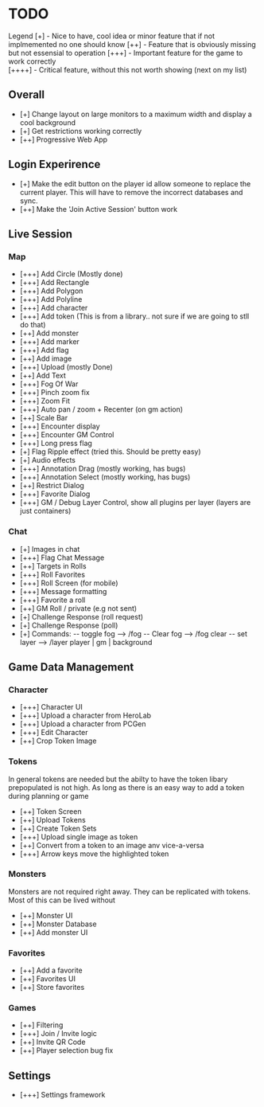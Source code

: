 # TODO

Legend
[+]     - Nice to have, cool idea or minor feature that if not implmemented no one should know
[++]    - Feature that is obviously missing but not essensial to operation
[+++]   - Important feature for the game to work correctly  
[++++]  - Critical feature, without this not worth showing (next on my list)

## Overall

- [+] Change layout on large monitors to a maximum width and display a cool background
- [+] Get restrictions working correctly
- [++] Progressive Web App

## Login Experirence

- [+] Make the edit button on the player id allow someone to replace the current player. This will have to remove the incorrect databases and sync. 
- [++] Make the 'Join Active Session' button work

## Live Session

### Map
- [+++] Add Circle (Mostly done)
- [+++] Add Rectangle
- [+++] Add Polygon
- [+++] Add Polyline
- [+++] Add character
- [+++] Add token (This is from a library.. not sure if we are going to stll do that)
- [++] Add monster
- [+++] Add marker
- [+++] Add flag
- [++] Add image
- [+++] Upload (mostly Done)
- [++] Add Text
- [+++] Fog Of War
- [+++] Pinch zoom fix
- [+++] Zoom Fit
- [+++] Auto pan / zoom + Recenter (on gm action)
- [++] Scale Bar 
- [+++] Encounter display
- [+++] Encounter GM Control
- [+++] Long press flag
- [+] Flag Ripple effect (tried this. Should be pretty easy)
- [+] Audio effects
- [+++] Annotation Drag (mostly working, has bugs)
- [+++] Annotation Select (mostly working, has bugs)
- [++] Restrict Dialog
- [+++] Favorite Dialog
- [+++] GM / Debug Layer Control, show all plugins per layer (layers are just containers)

### Chat
- [+] Images in chat
- [+++] Flag Chat Message
- [++] Targets in Rolls
- [+++] Roll Favorites
- [+++] Roll Screen (for mobile)
- [+++] Message formatting
- [+++] Favorite a roll
- [++] GM Roll / private (e.g not sent) 
- [+] Challenge Response (roll request)
- [+] Challenge Response (poll)
- [+] Commands: 
-- toggle fog --> /fog
-- Clear fog --> /fog clear
-- set layer --> /layer player | gm | background
 
## Game Data Management

### Character
- [+++] Character UI
- [+++] Upload a character from HeroLab
- [+++] Upload a character from PCGen
- [+++] Edit Character
- [++] Crop Token Image

### Tokens
In general tokens are needed but the abilty to have the token libary prepopulated is not high. As long as there is an easy way to add a token during planning or game
- [++] Token Screen
- [++] Upload Tokens
- [++] Create Token Sets
- [+++] Upload single image as token
- [++] Convert from a token to an image anv vice-a-versa
- [+++] Arrow keys move the highlighted token

### Monsters 
Monsters are not required right away. They can be replicated with tokens. Most of this can be lived without
- [++] Monster UI
- [++] Monster Database
- [++] Add monster UI

### Favorites
- [++] Add a favorite
- [++] Favorites UI
- [++] Store favorites

### Games
- [++] Filtering
- [+++] Join / Invite logic
- [++] Invite QR Code
- [++] Player selection bug fix

## Settings
- [+++] Settings framework
